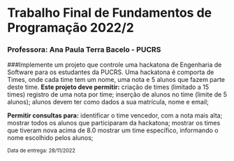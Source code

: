 # Trabalho Final de Fundamentos de Programação 2022/2
### Professora: Ana Paula Terra Bacelo - PUCRS


###Implemente um projeto que controle uma hackatona de Engenharia de Software para os estudantes da PUCRS. Uma hackatona é comporta de Times, onde cada time tem um nome, uma nota e 5 alunos que fazem parte deste time.
**Este projeto deve permitir:**
criação de times (limitado a 15 times)
registro de uma nota por time;
inserção de alunos no time (limite de 5 alunos);
alunos devem ter como dados a sua matrícula, nome e email;

**Permitir consultas para:**
identificar o time vencedor, com a nota mais alta;
mostrar todos os alunos que participaram da hackatona;
mostrar os times que tiveram nova acima de 8.0
mostrar um time específico, informando o nome escolhido pelos alunos;

<sub>Data de entrega: 28/11/2022</sub> 

